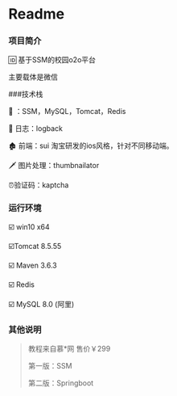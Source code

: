 # Readme



### 项目简介

 :id: 基于SSM的校园o2o平台

主要载体是微信



###技术栈

:diamond_shape_with_a_dot_inside: ：SSM，MySQL，Tomcat，Redis 

:vertical_traffic_light: 日志：logback 

:derelict_house: 前端：sui  淘宝研发的ios风格，针对不同移动端。

:dagger: 图片处理：thumbnailator

:alarm_clock:验证码：kaptcha





### 运行环境

:ballot_box_with_check: win10 x64

:ballot_box_with_check:Tomcat 8.5.55

:ballot_box_with_check: Maven 3.6.3

:ballot_box_with_check: Redis 

:ballot_box_with_check:  MySQL 8.0  (阿里)



### 其他说明

>   教程来自慕*网  售价￥299
>
> 第一版：SSM
>
> 第二版：Springboot
